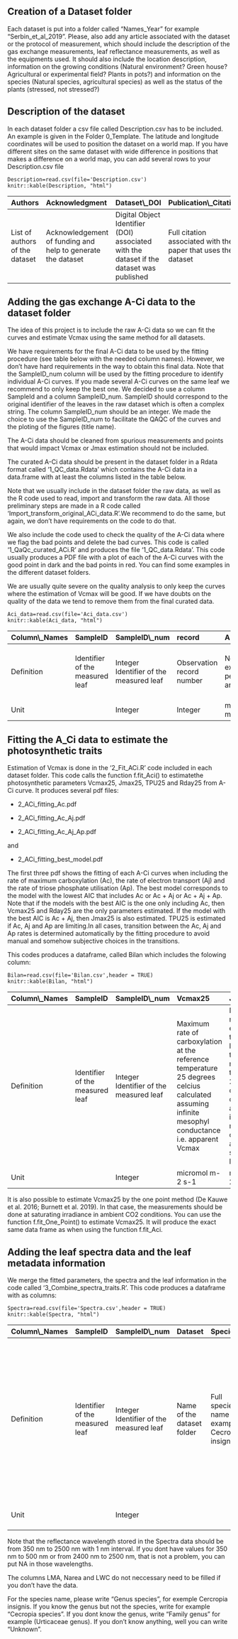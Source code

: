 ## Creation of a Dataset folder

Each dataset is put into a folder called “Names\_Year” for example
“Serbin\_et\_al\_2019”. Please, also add any article associated with the
dataset or the protocol of measurement, which should include the
description of the gas exchange measurements, leaf reflectance
measurements, as well as the equipments used. It should also include the
location description, information on the growing conditions (Natural
environment? Green house? Agricultural or experimental field? Plants in
pots?) and information on the species (Natural species, agricultural
species) as well as the status of the plants (stressed, not stressed?)

## Description of the dataset

In each dataset folder a csv file called Description.csv has to be
included. An example is given in the Folder 0\_Template. The latitude
and longitude coordinates will be used to position the dataset on a
world map. If you have different sites on the same dataset with wide
difference in positions that makes a difference on a world map, you can
add several rows to your Description.csv file

    Description=read.csv(file='Description.csv')
    knitr::kable(Description, "html")

<table>
<thead>
<tr>
<th style="text-align:left;">
Authors
</th>
<th style="text-align:left;">
Acknowledgment
</th>
<th style="text-align:left;">
Dataset\_DOI
</th>
<th style="text-align:left;">
Publication\_Citation
</th>
<th style="text-align:left;">
Email
</th>
<th style="text-align:left;">
Lat
</th>
<th style="text-align:left;">
Long
</th>
<th style="text-align:left;">
Elevation
</th>
</tr>
</thead>
<tbody>
<tr>
<td style="text-align:left;">
List of authors of the dataset
</td>
<td style="text-align:left;">
Acknowledgement of funding and help to generate the dataset
</td>
<td style="text-align:left;">
Digital Object Identifier (DOI) associated with the dataset if the
dataset was published
</td>
<td style="text-align:left;">
Full citation associated with the paper that uses the dataset
</td>
<td style="text-align:left;">
Contact email for the dataset
</td>
<td style="text-align:left;">
Latitude of the dataset site study in decimal units (Y)
</td>
<td style="text-align:left;">
Longitude of the dataset site study in decimals units (X)
</td>
<td style="text-align:left;">
Elevation of the dataset site study if known.
</td>
</tr>
</tbody>
</table>

## Adding the gas exchange A-Ci data to the dataset folder

The idea of this project is to include the raw A-Ci data so we can fit
the curves and estimate Vcmax using the same method for all datasets.

We have requirements for the final A-Ci data to be used by the fitting
procedure (see table below with the needed column names). However, we
don’t have hard requirements in the way to obtain this final data. Note
that the SampleID\_num column will be used by the fitting procedure to
identify individual A-Ci curves. If you made several A-Ci curves on the
same leaf we recommend to only keep the best one. We decided to use a
column SampleId and a column SampleID\_num. SampleID should correspond
to the original identifier of the leaves in the raw dataset which is
often a complex string. The column SampleID\_num should be an integer.
We made the choice to use the SampleID\_num to facilitate the QAQC of
the curves and the ploting of the figures (title name).

The A-Ci data should be cleaned from spurious measurements and points
that would impact Vcmax or Jmax estimation should not be included.

The curated A-Ci data should be present in the dataset folder in a Rdata
format called ‘1\_QC\_data.Rdata’ which contains the A-Ci data in a
data.frame with at least the columns listed in the table below.

Note that we usually include in the dataset folder the raw data, as well
as the R code used to read, import and transform the raw data. All those
preliminary steps are made in a R code called
‘Import\_transform\_original\_ACi\_data.R’.We recommend to do the same,
but again, we don’t have requirements on the code to do that.

We also include the code used to check the quality of the A-Ci data
where we flag the bad points and delete the bad curves. This code is
called ‘1\_QaQc\_curated\_ACi.R’ and produces the file
‘1\_QC\_data.Rdata’. This code usually produces a PDF file with a plot
of each of the A-Ci curves with the good point in dark and the bad
points in red. You can find some examples in the different dataset
folders.

We are usually quite severe on the quality analysis to only keep the
curves where the estimation of Vcmax will be good. If we have doubts on
the quality of the data we tend to remove them from the final curated
data.

    Aci_data=read.csv(file='Aci_data.csv')
    knitr::kable(Aci_data, "html")

<table>
<thead>
<tr>
<th style="text-align:left;">
Column\_Names
</th>
<th style="text-align:left;">
SampleID
</th>
<th style="text-align:left;">
SampleID\_num
</th>
<th style="text-align:left;">
record
</th>
<th style="text-align:left;">
A
</th>
<th style="text-align:left;">
Ci
</th>
<th style="text-align:left;">
Patm
</th>
<th style="text-align:left;">
Qin
</th>
<th style="text-align:left;">
Tleaf
</th>
</tr>
</thead>
<tbody>
<tr>
<td style="text-align:left;">
Definition
</td>
<td style="text-align:left;">
Identifier of the measured leaf
</td>
<td style="text-align:left;">
Integer Identifier of the measured leaf
</td>
<td style="text-align:left;">
Observation record number
</td>
<td style="text-align:left;">
Net CO2 exchange per leaf area
</td>
<td style="text-align:left;">
Intercellular CO2 concentration in air
</td>
<td style="text-align:left;">
Atmospheric pressure
</td>
<td style="text-align:left;">
In chamber photosynthetic flux density incident on the leaf in quanta
per area
</td>
<td style="text-align:left;">
Leaf surface temperature
</td>
</tr>
<tr>
<td style="text-align:left;">
Unit
</td>
<td style="text-align:left;">
</td>
<td style="text-align:left;">
Integer
</td>
<td style="text-align:left;">
Integer
</td>
<td style="text-align:left;">
micromol m-2 s-1
</td>
<td style="text-align:left;">
micromol mol-1
</td>
<td style="text-align:left;">
kPa
</td>
<td style="text-align:left;">
micromol m-2 s-1
</td>
<td style="text-align:left;">
degrees celcius
</td>
</tr>
</tbody>
</table>

## Fitting the A\_Ci data to estimate the photosynthetic traits

Estimation of Vcmax is done in the ‘2\_Fit\_ACi.R’ code included in each
dataset folder. This code calls the function f.fit\_Aci() to estimatethe
photosynthetic parameters Vcmax25, Jmax25, TPU25 and Rday25 from A-Ci
curve. It produces several pdf files:

-   2\_ACi\_fitting\_Ac.pdf

-   2\_ACi\_fitting\_Ac\_Aj.pdf

-   2\_ACi\_fitting\_Ac\_Aj\_Ap.pdf

and

-   2\_ACi\_fitting\_best\_model.pdf

The first three pdf shows the fitting of each A-Ci curves when including
the rate of maximum carboxylation (Ac), the rate of electron transport
(Aj) and the rate of triose phosphate utilisation (Ap). The best model
corresponds to the model with the lowest AIC that includes Ac or Ac + Aj
or Ac + Aj + Ap. Note that if the models with the best AIC is the one
only including Ac, then Vcmax25 and Rday25 are the only parameters
estimated. If the model with the best AIC is Ac + Aj, then Jmax25 is
also estimated. TPU25 is estimated if Ac, Aj and Ap are limiting.In all
cases, transition between the Ac, Aj and Ap rates is determined
automatically by the fitting procedure to avoid manual and somehow
subjective choices in the transitions.

This codes produces a dataframe, called Bilan which includes the
folowing column:

    Bilan=read.csv(file='Bilan.csv',header = TRUE)
    knitr::kable(Bilan, "html")

<table>
<thead>
<tr>
<th style="text-align:left;">
Column\_Names
</th>
<th style="text-align:left;">
SampleID
</th>
<th style="text-align:left;">
SampleID\_num
</th>
<th style="text-align:left;">
Vcmax25
</th>
<th style="text-align:left;">
Jmax25
</th>
<th style="text-align:left;">
TPU25
</th>
<th style="text-align:left;">
Rday25
</th>
<th style="text-align:left;">
Tleaf
</th>
<th style="text-align:left;">
sigma
</th>
<th style="text-align:left;">
AIC
</th>
<th style="text-align:left;">
model
</th>
<th style="text-align:left;">
Vcmax\_method
</th>
</tr>
</thead>
<tbody>
<tr>
<td style="text-align:left;">
Definition
</td>
<td style="text-align:left;">
Identifier of the measured leaf
</td>
<td style="text-align:left;">
Integer Identifier of the measured leaf
</td>
<td style="text-align:left;">
Maximum rate of carboxylation at the reference temperature 25 degrees
celcius calculated assuming infinite mesophyl conductance i.e. apparent
Vcmax
</td>
<td style="text-align:left;">
Maximum rate of electron transport per leaf area at the reference
temperature 25 degrees celcius calculated assuming infinite mesophyll
conductance and saturating light
</td>
<td style="text-align:left;">
Triose phosphate utilization rate per leaf area at the reference
temperature 25 degrees celcius
</td>
<td style="text-align:left;">
CO2 release from the leaf in the light at the reference temperature of
25 degrees celcius
</td>
<td style="text-align:left;">
Leaf surface temperature
</td>
<td style="text-align:left;">
standard error of the residuals of the fitted A-Ci curve
</td>
<td style="text-align:left;">
Akaike information criterion
</td>
<td style="text-align:left;">
Model used for the fitting of the A-Ci curves
</td>
<td style="text-align:left;">
Method used to estimate Vcmax. Can be ‘A-Ci curve’ or ‘One point’
</td>
</tr>
<tr>
<td style="text-align:left;">
Unit
</td>
<td style="text-align:left;">
</td>
<td style="text-align:left;">
Integer
</td>
<td style="text-align:left;">
micromol m-2 s-1
</td>
<td style="text-align:left;">
micromol m-2 s-1
</td>
<td style="text-align:left;">
micromol m-2 s-1
</td>
<td style="text-align:left;">
micromol m-2 s-1
</td>
<td style="text-align:left;">
degrees celcius
</td>
<td style="text-align:left;">
micromol m-2 s-1
</td>
<td style="text-align:left;">
</td>
<td style="text-align:left;">
</td>
<td style="text-align:left;">
</td>
</tr>
</tbody>
</table>

It is also possible to estimate Vcmax25 by the one point method (De
Kauwe et al. 2016; Burnett et al. 2019). In that case, the measurements
should be done at saturating irradiance in ambient CO2 conditions. You
can use the function f.fit\_One\_Point() to estimate Vcmax25. It will
produce the exact same data frame as when using the function f.fit\_Aci.

## Adding the leaf spectra data and the leaf metadata information

We merge the fitted parameters, the spectra and the leaf information in
the code called ‘3\_Combine\_spectra\_traits.R’. This code produces a
dataframe with as columns:

    Spectra=read.csv(file='Spectra.csv',header = TRUE)
    knitr::kable(Spectra, "html")

<table>
<thead>
<tr>
<th style="text-align:left;">
Column\_Names
</th>
<th style="text-align:left;">
SampleID
</th>
<th style="text-align:left;">
SampleID\_num
</th>
<th style="text-align:left;">
Dataset
</th>
<th style="text-align:left;">
Species
</th>
<th style="text-align:left;">
Growth\_environment
</th>
<th style="text-align:left;">
Plant\_type
</th>
<th style="text-align:left;">
Vcmax\_method
</th>
<th style="text-align:left;">
Vcmax25
</th>
<th style="text-align:left;">
Jmax25
</th>
<th style="text-align:left;">
TPU25
</th>
<th style="text-align:left;">
Spectra
</th>
<th style="text-align:left;">
LMA
</th>
<th style="text-align:left;">
Narea
</th>
<th style="text-align:left;">
N
</th>
<th style="text-align:left;">
LWC
</th>
</tr>
</thead>
<tbody>
<tr>
<td style="text-align:left;">
Definition
</td>
<td style="text-align:left;">
Identifier of the measured leaf
</td>
<td style="text-align:left;">
Integer Identifier of the measured leaf
</td>
<td style="text-align:left;">
Name of the dataset folder
</td>
<td style="text-align:left;">
Full species name for example Cecropia insignis
</td>
<td style="text-align:left;">
Growth environment for the measured plant (Natural, Glasshouse, Managed)
</td>
<td style="text-align:left;">
Type of plant (Wild or Agricultural)
</td>
<td style="text-align:left;">
Method used to estimate Vcmax (A-Ci curve or One point)
</td>
<td style="text-align:left;">
Maximum rate of carboxylation at the reference temperature 25 degrees
celcius calculated assuming infinite mesophyl conductance i.e. apparent
Vcmax
</td>
<td style="text-align:left;">
Maximum rate of electron transport per leaf area at the reference
temperature 25 degrees celcius calculated assuming infinite mesophyll
conductance and saturating light
</td>
<td style="text-align:left;">
Triose phosphate utilization rate per leaf area at the reference
temperature 25 degrees celcius
</td>
<td style="text-align:left;">
Reflectrance spectra from 350 nm to 2500 nm
</td>
<td style="text-align:left;">
Leaf mass per surface area
</td>
<td style="text-align:left;">
Nitrogen content per surface area
</td>
<td style="text-align:left;">
Nitrogen content in percentage of dry mass
</td>
<td style="text-align:left;">
Leaf water content
</td>
</tr>
<tr>
<td style="text-align:left;">
Unit
</td>
<td style="text-align:left;">
</td>
<td style="text-align:left;">
Integer
</td>
<td style="text-align:left;">
</td>
<td style="text-align:left;">
</td>
<td style="text-align:left;">
</td>
<td style="text-align:left;">
</td>
<td style="text-align:left;">
</td>
<td style="text-align:left;">
micromol m-2 s-1
</td>
<td style="text-align:left;">
micromol m-2 s-1
</td>
<td style="text-align:left;">
micromol m-2 s-1
</td>
<td style="text-align:left;">
percent 0 - 100
</td>
<td style="text-align:left;">
g m-2
</td>
<td style="text-align:left;">
g m-2
</td>
<td style="text-align:left;">
percent 0 - 100
</td>
<td style="text-align:left;">
percent 0 - 100
</td>
</tr>
</tbody>
</table>

Note that the reflectance wavelength stored in the Spectra data should
be from 350 nm to 2500 nm with 1 nm interval. If you dont have values
for 350 nm to 500 nm or from 2400 nm to 2500 nm, that is not a problem,
you can put NA in those wavelengths.

The columns LMA, Narea and LWC do not neccessary need to be filled if
you don’t have the data.

For the species name, please write “Genus species”, for exemple
Cercropia insignis. If you know the genus but not the species, write for
example “Cecropia species”. If you dont know the genus, write “Family
genus” for example (Urticaceae genus). If you don’t know anything, well
you can write “Unknown”.
